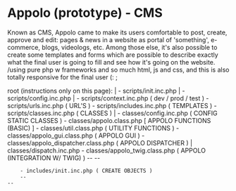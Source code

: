 <h1>Appolo (prototype) - CMS</h1>

Known as CMS, Appolo came to make its users comfortable to post, create, approve and edit: pages & news in a website as portal of 'something', e-commerce, blogs, videologs, etc. Among those else, it's also possible to create some templates and forms which are possible to describe exactly what the final user is going to fill and see how it's going on the website. /using pure php w frameworks and so much html, js and css, and this is also totally responsive for the final user (: ;

root (instructions only on this page):
	|
	- scripts/init.inc.php
		|
		- scripts/config.inc.php
			|
			- scripts/context.inc.php ( dev / prod / test )
			- scripts/urls.inc.php ( URL'S )
			- scripts/includes.inc.php ( TEMPLATES )
			- scripts/classes.inc.php ( CLASSES )
				|
				- classes/config.inc.php ( CONFIG STATIC CLASSES )
				- classes/appolo.class.php [ APPOLO FUNCTIONS (BASIC) ]
				- classes/util.class.php ( UTILITY FUNCTIONS )
				- classes/appolo_gui.class.php ( APPOLO GUI )
				- classes/appolo_dispatcher.class.php ( APPOLO DISPATCHER )
					|
					classes/dispatch.inc.php
				- classes/appolo_twig.class.php ( APPOLO (INTEGRATION W/ TWIG) )
			--
		--

		- includes/init.inc.php ( CREATE OBJECTS )
		--
	--
